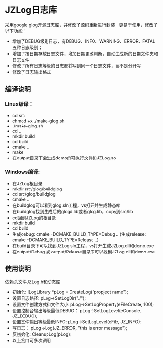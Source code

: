 # JZLog日志库

采用google glog开源日志库，并修改了源码重新进行封装，更易于使用，修改了以下功能：
* 增加了DEBUG级别日志，有DEBUG、INFO、WARNING、ERROR、FATAL五种日志级别；
* 增加了按日期存放日志文件，增加日期更改判断，自动生成新的日期文件夹和日志文件
* 修改了所有日志等级的日志都将写到同一个日志文件，而不是分开写
* 修改了日志输出格式

## 编译说明
### Linux编译：
* cd src
* chmod +x ./make-glog.sh
* ./make-glog.sh 
* cd ..
* mkdir build 
* cd build
* cmake ..
* make
* 在output目录下会生成demo的可执行文件和JZLog.so
### Windows编译:
* 在JZLog根目录
* mkdir src/glog/buildglog
* cd src/glog/buildglog
* cmake ..
* 在buildglog可以看到glog.sln工程，vs打开并生成静态库
* 在buildglog找到生成后的glogd.lib或者glog.lib，copy到src/lib
* cd回到JZLog的根目录
* mkdir build
* cd build
* 生成debug: cmake -DCMAKE_BUILD_TYPE=Debug .. (生成release: cmake -DCMAKE_BUILD_TYPE=Release ..)
* 在build目录下可以找到JZLog.sln工程，vs打开生成JZLog.dll和demo.exe
* 在output/Debug 或 output/Release目录下可以找到JZLog.dll和demo.exe

## 使用说明
依赖头文件JZLog.h和动态库
* 初始化:  ILogLibrary *pLog = CreateLog("propject name");
* 设置日志路径: pLog->SetLogDir("./");
* 设置文件创建方式和文件大小:  pLog->SetLogProperty(eFileCreate, 100);
* 设置控制台输出等级最低DEBUG： pLog->SetLogLevel(eConsole, JZ_DEBUG);
* 设置文件输出等级最低INFO: pLog->SetLogLevel(eFile, JZ_INFO);
* 写日志： pLog->Log(JZ_ERROR, "this is error message");
* 反初始化: CleanupLog(pLog);
* 以上接口可多次调用


